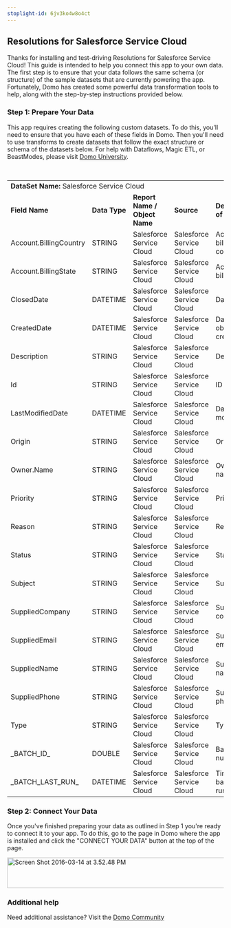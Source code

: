 ```yaml
---
stoplight-id: 6jv3ko4w8o4ct
---
```


<div class="col-md-12 content-panel">
                <h2>Resolutions for Salesforce Service Cloud</h2>
                <p></p><p>Thanks for installing and test-driving <span id="title">Resolutions for Salesforce Service Cloud</span>! This guide is intended to help you connect this app to your own data. The first step is to ensure that your data follows the same schema (or structure) of the sample datasets that are currently powering the app. Fortunately, Domo has created some powerful data transformation tools to help, along with the step-by-step instructions provided below.</p><div class="doc-row" id="Step%201:%20Identify%20Required%20Data%20Fields"><h3 class="doc-row-title">Step 1: Prepare Your Data</h3><div class="small-pad-bottom"><p>This app requires creating the following custom datasets. To do this, you'll need to ensure that you have each of these fields in Domo. Then you'll need to use transforms to create datasets that follow the exact structure or schema of the datasets below. For help with Dataflows, Magic ETL, or BeastModes, please visit <a href="https://university.domo.com/" target="_blank">Domo University</a>.</p></div>
                <br>
                <div id="custom-data-container"><table id="Salesforce-Service-Cloud"><tbody><tr><td colspan="6"><strong>DataSet Name:</strong> <span class="value">Salesforce Service Cloud</span></td></tr><!--tr>    <td colspan="6"></td></tr--><tr><td><strong>Field Name</strong></td><td><strong>Data Type</strong></td><td><strong>Report Name / Object Name</strong></td><td><strong>Source </strong></td><td colspan="2"><strong>Description of Field</strong></td></tr><tr><td>Account.BillingCountry</td><td>STRING</td><td>Salesforce Service Cloud</td><td>Salesforce Service Cloud</td><td colspan="2">Account billing country</td></tr><tr><td>Account.BillingState</td><td>STRING</td><td>Salesforce Service Cloud</td><td>Salesforce Service Cloud</td><td colspan="2">Account billing state</td></tr><tr><td>ClosedDate</td><td>DATETIME</td><td>Salesforce Service Cloud</td><td>Salesforce Service Cloud</td><td colspan="2">Date closed</td></tr><tr><td>CreatedDate</td><td>DATETIME</td><td>Salesforce Service Cloud</td><td>Salesforce Service Cloud</td><td colspan="2">Date when object was created</td></tr><tr><td>Description</td><td>STRING</td><td>Salesforce Service Cloud</td><td>Salesforce Service Cloud</td><td colspan="2">Description</td></tr><tr><td>Id</td><td>STRING</td><td>Salesforce Service Cloud</td><td>Salesforce Service Cloud</td><td colspan="2">ID number</td></tr><tr><td>LastModifiedDate</td><td>DATETIME</td><td>Salesforce Service Cloud</td><td>Salesforce Service Cloud</td><td colspan="2">Date of last modification</td></tr><tr><td>Origin</td><td>STRING</td><td>Salesforce Service Cloud</td><td>Salesforce Service Cloud</td><td colspan="2">Origin</td></tr><tr><td>Owner.Name</td><td>STRING</td><td>Salesforce Service Cloud</td><td>Salesforce Service Cloud</td><td colspan="2">Owner name</td></tr><tr><td>Priority</td><td>STRING</td><td>Salesforce Service Cloud</td><td>Salesforce Service Cloud</td><td colspan="2">Priority</td></tr><tr><td>Reason</td><td>STRING</td><td>Salesforce Service Cloud</td><td>Salesforce Service Cloud</td><td colspan="2">Reason</td></tr><tr><td>Status</td><td>STRING</td><td>Salesforce Service Cloud</td><td>Salesforce Service Cloud</td><td colspan="2">Status</td></tr><tr><td>Subject</td><td>STRING</td><td>Salesforce Service Cloud</td><td>Salesforce Service Cloud</td><td colspan="2">Subject</td></tr><tr><td>SuppliedCompany</td><td>STRING</td><td>Salesforce Service Cloud</td><td>Salesforce Service Cloud</td><td colspan="2">Supplied company</td></tr><tr><td>SuppliedEmail</td><td>STRING</td><td>Salesforce Service Cloud</td><td>Salesforce Service Cloud</td><td colspan="2">Supplied email</td></tr><tr><td>SuppliedName</td><td>STRING</td><td>Salesforce Service Cloud</td><td>Salesforce Service Cloud</td><td colspan="2">Supplied name</td></tr><tr><td>SuppliedPhone</td><td>STRING</td><td>Salesforce Service Cloud</td><td>Salesforce Service Cloud</td><td colspan="2">Supplied phone</td></tr><tr><td>Type</td><td>STRING</td><td>Salesforce Service Cloud</td><td>Salesforce Service Cloud</td><td colspan="2">Type</td></tr><tr><td>_BATCH_ID_</td><td>DOUBLE</td><td>Salesforce Service Cloud</td><td>Salesforce Service Cloud</td><td colspan="2">Batch ID number</td></tr><tr><td>_BATCH_LAST_RUN_</td><td>DATETIME</td><td>Salesforce Service Cloud</td><td>Salesforce Service Cloud</td><td colspan="2">Time last batch was run</td></tr></tbody></table><div class="doc-row medium-pad-top">
                <h3 class="doc-row-title">Step 2: Connect Your Data</h3>
                <div class="small-pad-bottom">
                    <p>Once you've finished preparing your data as outlined in Step 1 you're ready to connect it to your app. To do this, go to the page in Domo where the app is installed and click the "CONNECT YOUR DATA" button at the top of the page.</p>
                    <p class="small-pad">
                    <img class="alignnone size-full wp-image-1207" src="https://s3.amazonaws.com/development.domo.com/wp-content/uploads/2016/03/14155707/Screen-Shot-2016-03-14-at-3.52.48-PM1.png" alt="Screen Shot 2016-03-14 at 3.52.48 PM" width="1158" height="71">
                    </p>
                    <div id="ooyalaplayer-IyYTc1MjE61NwLdtrxXvZuhH-dSGbWnR" class="ooyalaplayer"></div>
                    <script>
                        OO.ready(function() {
                            OO.Player.create("ooyalaplayer-IyYTc1MjE61NwLdtrxXvZuhH-dSGbWnR", "IyYTc1MjE61NwLdtrxXvZuhH-dSGbWnR", {
                                height: 380
                            });
                        });
                    </script>
                </div>
                <h3 class="doc-row-title">Additional help</h3>
                <div class="small-pad-bottom">
                    <p>Need additional assistance? Visit the <a href="https://dojo.domo.com">Domo Community</a></p>
                </div>
            </div></div></div><p></p>            </div>
